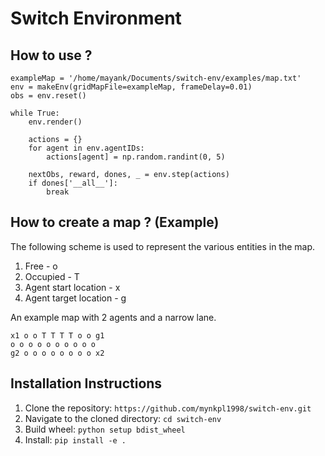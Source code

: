 # Switch Environment

## How to use ?

```
exampleMap = '/home/mayank/Documents/switch-env/examples/map.txt'
env = makeEnv(gridMapFile=exampleMap, frameDelay=0.01)
obs = env.reset()

while True:
    env.render()

    actions = {}
    for agent in env.agentIDs:
        actions[agent] = np.random.randint(0, 5)

    nextObs, reward, dones, _ = env.step(actions)    
    if dones['__all__']:
        break
```

## How to create a map ? (Example)

The following scheme is used to represent the various entities in the map.

1. Free - o
2. Occupied - T
3. Agent start location - x
4. Agent target location - g

An example map with 2 agents and a narrow lane.

```
x1 o o T T T T o o g1
o o o o o o o o o o
g2 o o o o o o o o x2
```


## Installation Instructions

1. Clone the repository: `https://github.com/mynkpl1998/switch-env.git`
2. Navigate to the cloned directory: `cd switch-env` 
3. Build wheel: `python setup bdist_wheel`
4. Install: `pip install -e .`